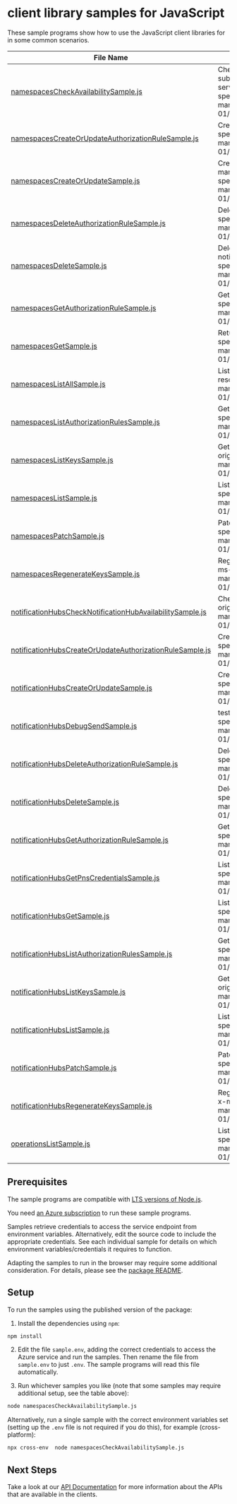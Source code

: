 # client library samples for JavaScript

These sample programs show how to use the JavaScript client libraries for in some common scenarios.

| **File Name**                                                                                                       | **Description**                                                                                                                                                                                                                                                                                                                                          |
| ------------------------------------------------------------------------------------------------------------------- | -------------------------------------------------------------------------------------------------------------------------------------------------------------------------------------------------------------------------------------------------------------------------------------------------------------------------------------------------------- |
| [namespacesCheckAvailabilitySample.js][namespacescheckavailabilitysample]                                           | Checks the availability of the given service namespace across all Azure subscriptions. This is useful because the domain name is created based on the service namespace name. x-ms-original-file: specification/notificationhubs/resource-manager/Microsoft.NotificationHubs/stable/2017-04-01/examples/Namespaces/NHNameSpaceCheckNameAvailability.json |
| [namespacesCreateOrUpdateAuthorizationRuleSample.js][namespacescreateorupdateauthorizationrulesample]               | Creates an authorization rule for a namespace x-ms-original-file: specification/notificationhubs/resource-manager/Microsoft.NotificationHubs/stable/2017-04-01/examples/Namespaces/NHNameSpaceAuthorizationRuleCreate.json                                                                                                                               |
| [namespacesCreateOrUpdateSample.js][namespacescreateorupdatesample]                                                 | Creates/Updates a service namespace. Once created, this namespace's resource manifest is immutable. This operation is idempotent. x-ms-original-file: specification/notificationhubs/resource-manager/Microsoft.NotificationHubs/stable/2017-04-01/examples/Namespaces/NHNameSpaceCreate.json                                                            |
| [namespacesDeleteAuthorizationRuleSample.js][namespacesdeleteauthorizationrulesample]                               | Deletes a namespace authorization rule x-ms-original-file: specification/notificationhubs/resource-manager/Microsoft.NotificationHubs/stable/2017-04-01/examples/Namespaces/NHNameSpaceAuthorizationRuleDelete.json                                                                                                                                      |
| [namespacesDeleteSample.js][namespacesdeletesample]                                                                 | Deletes an existing namespace. This operation also removes all associated notificationHubs under the namespace. x-ms-original-file: specification/notificationhubs/resource-manager/Microsoft.NotificationHubs/stable/2017-04-01/examples/Namespaces/NHNameSpaceDelete.json                                                                              |
| [namespacesGetAuthorizationRuleSample.js][namespacesgetauthorizationrulesample]                                     | Gets an authorization rule for a namespace by name. x-ms-original-file: specification/notificationhubs/resource-manager/Microsoft.NotificationHubs/stable/2017-04-01/examples/Namespaces/NHNameSpaceAuthorizationRuleGet.json                                                                                                                            |
| [namespacesGetSample.js][namespacesgetsample]                                                                       | Returns the description for the specified namespace. x-ms-original-file: specification/notificationhubs/resource-manager/Microsoft.NotificationHubs/stable/2017-04-01/examples/Namespaces/NHNameSpaceGet.json                                                                                                                                            |
| [namespacesListAllSample.js][namespaceslistallsample]                                                               | Lists all the available namespaces within the subscription irrespective of the resourceGroups. x-ms-original-file: specification/notificationhubs/resource-manager/Microsoft.NotificationHubs/stable/2017-04-01/examples/Namespaces/NHNameSpaceList.json                                                                                                 |
| [namespacesListAuthorizationRulesSample.js][namespaceslistauthorizationrulessample]                                 | Gets the authorization rules for a namespace. x-ms-original-file: specification/notificationhubs/resource-manager/Microsoft.NotificationHubs/stable/2017-04-01/examples/Namespaces/NHNameSpaceAuthorizationRuleListAll.json                                                                                                                              |
| [namespacesListKeysSample.js][namespaceslistkeyssample]                                                             | Gets the Primary and Secondary ConnectionStrings to the namespace x-ms-original-file: specification/notificationhubs/resource-manager/Microsoft.NotificationHubs/stable/2017-04-01/examples/Namespaces/NHNameSpaceAuthorizationRuleListKey.json                                                                                                          |
| [namespacesListSample.js][namespaceslistsample]                                                                     | Lists the available namespaces within a resourceGroup. x-ms-original-file: specification/notificationhubs/resource-manager/Microsoft.NotificationHubs/stable/2017-04-01/examples/Namespaces/NHNameSpaceListByResourceGroup.json                                                                                                                          |
| [namespacesPatchSample.js][namespacespatchsample]                                                                   | Patches the existing namespace x-ms-original-file: specification/notificationhubs/resource-manager/Microsoft.NotificationHubs/stable/2017-04-01/examples/Namespaces/NHNameSpaceUpdate.json                                                                                                                                                               |
| [namespacesRegenerateKeysSample.js][namespacesregeneratekeyssample]                                                 | Regenerates the Primary/Secondary Keys to the Namespace Authorization Rule x-ms-original-file: specification/notificationhubs/resource-manager/Microsoft.NotificationHubs/stable/2017-04-01/examples/Namespaces/NHNameSpaceAuthorizationRuleRegenrateKey.json                                                                                            |
| [notificationHubsCheckNotificationHubAvailabilitySample.js][notificationhubschecknotificationhubavailabilitysample] | Checks the availability of the given notificationHub in a namespace. x-ms-original-file: specification/notificationhubs/resource-manager/Microsoft.NotificationHubs/stable/2017-04-01/examples/NotificationHubs/NotificationHubCheckNameAvailability.json                                                                                                |
| [notificationHubsCreateOrUpdateAuthorizationRuleSample.js][notificationhubscreateorupdateauthorizationrulesample]   | Creates/Updates an authorization rule for a NotificationHub x-ms-original-file: specification/notificationhubs/resource-manager/Microsoft.NotificationHubs/stable/2017-04-01/examples/NotificationHubs/NotificationHubAuthorizationRuleCreate.json                                                                                                       |
| [notificationHubsCreateOrUpdateSample.js][notificationhubscreateorupdatesample]                                     | Creates/Update a NotificationHub in a namespace. x-ms-original-file: specification/notificationhubs/resource-manager/Microsoft.NotificationHubs/stable/2017-04-01/examples/NotificationHubs/NotificationHubCreate.json                                                                                                                                   |
| [notificationHubsDebugSendSample.js][notificationhubsdebugsendsample]                                               | test send a push notification x-ms-original-file: specification/notificationhubs/resource-manager/Microsoft.NotificationHubs/stable/2017-04-01/examples/NotificationHubs/NotificationHubDebugSend.json                                                                                                                                                   |
| [notificationHubsDeleteAuthorizationRuleSample.js][notificationhubsdeleteauthorizationrulesample]                   | Deletes a notificationHub authorization rule x-ms-original-file: specification/notificationhubs/resource-manager/Microsoft.NotificationHubs/stable/2017-04-01/examples/NotificationHubs/NotificationHubAuthorizationRuleDelete.json                                                                                                                      |
| [notificationHubsDeleteSample.js][notificationhubsdeletesample]                                                     | Deletes a notification hub associated with a namespace. x-ms-original-file: specification/notificationhubs/resource-manager/Microsoft.NotificationHubs/stable/2017-04-01/examples/NotificationHubs/NotificationHubDelete.json                                                                                                                            |
| [notificationHubsGetAuthorizationRuleSample.js][notificationhubsgetauthorizationrulesample]                         | Gets an authorization rule for a NotificationHub by name. x-ms-original-file: specification/notificationhubs/resource-manager/Microsoft.NotificationHubs/stable/2017-04-01/examples/NotificationHubs/NotificationHubAuthorizationRuleGet.json                                                                                                            |
| [notificationHubsGetPnsCredentialsSample.js][notificationhubsgetpnscredentialssample]                               | Lists the PNS Credentials associated with a notification hub . x-ms-original-file: specification/notificationhubs/resource-manager/Microsoft.NotificationHubs/stable/2017-04-01/examples/NotificationHubs/NotificationHubPnsCredentials.json                                                                                                             |
| [notificationHubsGetSample.js][notificationhubsgetsample]                                                           | Lists the notification hubs associated with a namespace. x-ms-original-file: specification/notificationhubs/resource-manager/Microsoft.NotificationHubs/stable/2017-04-01/examples/NotificationHubs/NotificationHubGet.json                                                                                                                              |
| [notificationHubsListAuthorizationRulesSample.js][notificationhubslistauthorizationrulessample]                     | Gets the authorization rules for a NotificationHub. x-ms-original-file: specification/notificationhubs/resource-manager/Microsoft.NotificationHubs/stable/2017-04-01/examples/NotificationHubs/NotificationHubAuthorizationRuleListAll.json                                                                                                              |
| [notificationHubsListKeysSample.js][notificationhubslistkeyssample]                                                 | Gets the Primary and Secondary ConnectionStrings to the NotificationHub x-ms-original-file: specification/notificationhubs/resource-manager/Microsoft.NotificationHubs/stable/2017-04-01/examples/NotificationHubs/NotificationHubAuthorizationRuleListKey.json                                                                                          |
| [notificationHubsListSample.js][notificationhubslistsample]                                                         | Lists the notification hubs associated with a namespace. x-ms-original-file: specification/notificationhubs/resource-manager/Microsoft.NotificationHubs/stable/2017-04-01/examples/NotificationHubs/NotificationHubListByNameSpace.json                                                                                                                  |
| [notificationHubsPatchSample.js][notificationhubspatchsample]                                                       | Patch a NotificationHub in a namespace. x-ms-original-file: specification/notificationhubs/resource-manager/Microsoft.NotificationHubs/stable/2017-04-01/examples/NotificationHubs/NotificationHubPatch.json                                                                                                                                             |
| [notificationHubsRegenerateKeysSample.js][notificationhubsregeneratekeyssample]                                     | Regenerates the Primary/Secondary Keys to the NotificationHub Authorization Rule x-ms-original-file: specification/notificationhubs/resource-manager/Microsoft.NotificationHubs/stable/2017-04-01/examples/NotificationHubs/NotificationHubAuthorizationRuleRegenrateKey.json                                                                            |
| [operationsListSample.js][operationslistsample]                                                                     | Lists all of the available NotificationHubs REST API operations. x-ms-original-file: specification/notificationhubs/resource-manager/Microsoft.NotificationHubs/stable/2017-04-01/examples/NHOperationsList.json                                                                                                                                         |

## Prerequisites

The sample programs are compatible with [LTS versions of Node.js](https://nodejs.org/about/releases/).

You need [an Azure subscription][freesub] to run these sample programs.

Samples retrieve credentials to access the service endpoint from environment variables. Alternatively, edit the source code to include the appropriate credentials. See each individual sample for details on which environment variables/credentials it requires to function.

Adapting the samples to run in the browser may require some additional consideration. For details, please see the [package README][package].

## Setup

To run the samples using the published version of the package:

1. Install the dependencies using `npm`:

```bash
npm install
```

2. Edit the file `sample.env`, adding the correct credentials to access the Azure service and run the samples. Then rename the file from `sample.env` to just `.env`. The sample programs will read this file automatically.

3. Run whichever samples you like (note that some samples may require additional setup, see the table above):

```bash
node namespacesCheckAvailabilitySample.js
```

Alternatively, run a single sample with the correct environment variables set (setting up the `.env` file is not required if you do this), for example (cross-platform):

```bash
npx cross-env  node namespacesCheckAvailabilitySample.js
```

## Next Steps

Take a look at our [API Documentation][apiref] for more information about the APIs that are available in the clients.

[namespacescheckavailabilitysample]: https://github.com/Azure/azure-sdk-for-js/blob/main/sdk/notificationhubs/arm-notificationhubs/samples/v2/javascript/namespacesCheckAvailabilitySample.js
[namespacescreateorupdateauthorizationrulesample]: https://github.com/Azure/azure-sdk-for-js/blob/main/sdk/notificationhubs/arm-notificationhubs/samples/v2/javascript/namespacesCreateOrUpdateAuthorizationRuleSample.js
[namespacescreateorupdatesample]: https://github.com/Azure/azure-sdk-for-js/blob/main/sdk/notificationhubs/arm-notificationhubs/samples/v2/javascript/namespacesCreateOrUpdateSample.js
[namespacesdeleteauthorizationrulesample]: https://github.com/Azure/azure-sdk-for-js/blob/main/sdk/notificationhubs/arm-notificationhubs/samples/v2/javascript/namespacesDeleteAuthorizationRuleSample.js
[namespacesdeletesample]: https://github.com/Azure/azure-sdk-for-js/blob/main/sdk/notificationhubs/arm-notificationhubs/samples/v2/javascript/namespacesDeleteSample.js
[namespacesgetauthorizationrulesample]: https://github.com/Azure/azure-sdk-for-js/blob/main/sdk/notificationhubs/arm-notificationhubs/samples/v2/javascript/namespacesGetAuthorizationRuleSample.js
[namespacesgetsample]: https://github.com/Azure/azure-sdk-for-js/blob/main/sdk/notificationhubs/arm-notificationhubs/samples/v2/javascript/namespacesGetSample.js
[namespaceslistallsample]: https://github.com/Azure/azure-sdk-for-js/blob/main/sdk/notificationhubs/arm-notificationhubs/samples/v2/javascript/namespacesListAllSample.js
[namespaceslistauthorizationrulessample]: https://github.com/Azure/azure-sdk-for-js/blob/main/sdk/notificationhubs/arm-notificationhubs/samples/v2/javascript/namespacesListAuthorizationRulesSample.js
[namespaceslistkeyssample]: https://github.com/Azure/azure-sdk-for-js/blob/main/sdk/notificationhubs/arm-notificationhubs/samples/v2/javascript/namespacesListKeysSample.js
[namespaceslistsample]: https://github.com/Azure/azure-sdk-for-js/blob/main/sdk/notificationhubs/arm-notificationhubs/samples/v2/javascript/namespacesListSample.js
[namespacespatchsample]: https://github.com/Azure/azure-sdk-for-js/blob/main/sdk/notificationhubs/arm-notificationhubs/samples/v2/javascript/namespacesPatchSample.js
[namespacesregeneratekeyssample]: https://github.com/Azure/azure-sdk-for-js/blob/main/sdk/notificationhubs/arm-notificationhubs/samples/v2/javascript/namespacesRegenerateKeysSample.js
[notificationhubschecknotificationhubavailabilitysample]: https://github.com/Azure/azure-sdk-for-js/blob/main/sdk/notificationhubs/arm-notificationhubs/samples/v2/javascript/notificationHubsCheckNotificationHubAvailabilitySample.js
[notificationhubscreateorupdateauthorizationrulesample]: https://github.com/Azure/azure-sdk-for-js/blob/main/sdk/notificationhubs/arm-notificationhubs/samples/v2/javascript/notificationHubsCreateOrUpdateAuthorizationRuleSample.js
[notificationhubscreateorupdatesample]: https://github.com/Azure/azure-sdk-for-js/blob/main/sdk/notificationhubs/arm-notificationhubs/samples/v2/javascript/notificationHubsCreateOrUpdateSample.js
[notificationhubsdebugsendsample]: https://github.com/Azure/azure-sdk-for-js/blob/main/sdk/notificationhubs/arm-notificationhubs/samples/v2/javascript/notificationHubsDebugSendSample.js
[notificationhubsdeleteauthorizationrulesample]: https://github.com/Azure/azure-sdk-for-js/blob/main/sdk/notificationhubs/arm-notificationhubs/samples/v2/javascript/notificationHubsDeleteAuthorizationRuleSample.js
[notificationhubsdeletesample]: https://github.com/Azure/azure-sdk-for-js/blob/main/sdk/notificationhubs/arm-notificationhubs/samples/v2/javascript/notificationHubsDeleteSample.js
[notificationhubsgetauthorizationrulesample]: https://github.com/Azure/azure-sdk-for-js/blob/main/sdk/notificationhubs/arm-notificationhubs/samples/v2/javascript/notificationHubsGetAuthorizationRuleSample.js
[notificationhubsgetpnscredentialssample]: https://github.com/Azure/azure-sdk-for-js/blob/main/sdk/notificationhubs/arm-notificationhubs/samples/v2/javascript/notificationHubsGetPnsCredentialsSample.js
[notificationhubsgetsample]: https://github.com/Azure/azure-sdk-for-js/blob/main/sdk/notificationhubs/arm-notificationhubs/samples/v2/javascript/notificationHubsGetSample.js
[notificationhubslistauthorizationrulessample]: https://github.com/Azure/azure-sdk-for-js/blob/main/sdk/notificationhubs/arm-notificationhubs/samples/v2/javascript/notificationHubsListAuthorizationRulesSample.js
[notificationhubslistkeyssample]: https://github.com/Azure/azure-sdk-for-js/blob/main/sdk/notificationhubs/arm-notificationhubs/samples/v2/javascript/notificationHubsListKeysSample.js
[notificationhubslistsample]: https://github.com/Azure/azure-sdk-for-js/blob/main/sdk/notificationhubs/arm-notificationhubs/samples/v2/javascript/notificationHubsListSample.js
[notificationhubspatchsample]: https://github.com/Azure/azure-sdk-for-js/blob/main/sdk/notificationhubs/arm-notificationhubs/samples/v2/javascript/notificationHubsPatchSample.js
[notificationhubsregeneratekeyssample]: https://github.com/Azure/azure-sdk-for-js/blob/main/sdk/notificationhubs/arm-notificationhubs/samples/v2/javascript/notificationHubsRegenerateKeysSample.js
[operationslistsample]: https://github.com/Azure/azure-sdk-for-js/blob/main/sdk/notificationhubs/arm-notificationhubs/samples/v2/javascript/operationsListSample.js
[apiref]: https://docs.microsoft.com/javascript/api/@azure/arm-notificationhubs?view=azure-node-preview
[freesub]: https://azure.microsoft.com/free/
[package]: https://github.com/Azure/azure-sdk-for-js/tree/main/sdk/notificationhubs/arm-notificationhubs/README.md

